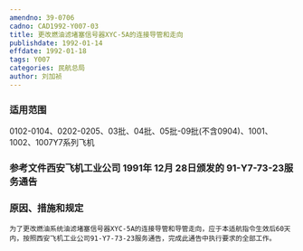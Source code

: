 ```yaml
---
amendno: 39-0706
cadno: CAD1992-Y007-03
title: 更改燃油滤堵塞信号器XYC-5A的连接导管和走向
publishdate: 1992-01-14
effdate: 1992-01-18
tags: Y007
categories: 民航总局
author: 刘加祯
---
```


### 适用范围 
0102-0104、0202-0205、03批、04批、05批-09批(不含0904)、1001、1002、1007Y7系列飞机

### 参考文件西安飞机工业公司 1991年 12月 28日颁发的 91-Y7-73-23服务通告

### 原因、措施和规定 
    为了更改燃油系统油滤堵塞信号器XYC-5A的连接导管和导管走向，应于本适航指令生效后60天内，按照西安飞机工业公司91-Y7-73-23服务通告，完成此通告中执行要求的全部工作。
